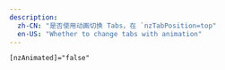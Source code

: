 ```yaml
---
description:
  zh-CN: "是否使用动画切换 Tabs，在 `nzTabPosition=top"
  en-US: "Whether to change tabs with animation"
---
```


```html
[nzAnimated]="false"
```
